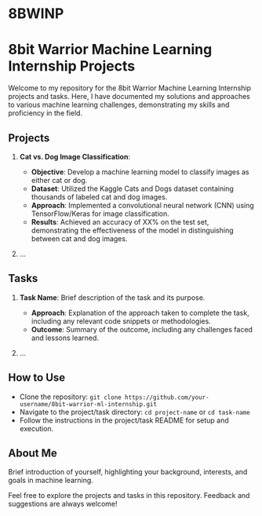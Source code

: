 # 8BWINP

# 8bit Warrior Machine Learning Internship Projects

Welcome to my repository for the 8bit Warrior Machine Learning Internship projects and tasks. Here, I have documented my solutions and approaches to various machine learning challenges, demonstrating my skills and proficiency in the field.

## Projects
1. **Cat vs. Dog Image Classification**:
   - **Objective**: Develop a machine learning model to classify images as either cat or dog.
   - **Dataset**: Utilized the Kaggle Cats and Dogs dataset containing thousands of labeled cat and dog images.
   - **Approach**: Implemented a convolutional neural network (CNN) using TensorFlow/Keras for image classification.
   - **Results**: Achieved an accuracy of XX% on the test set, demonstrating the effectiveness of the model in distinguishing between cat and dog images.

2. ...

## Tasks

1. **Task Name**: Brief description of the task and its purpose.
   - **Approach**: Explanation of the approach taken to complete the task, including any relevant code snippets or methodologies.
   - **Outcome**: Summary of the outcome, including any challenges faced and lessons learned.

2. ...

## How to Use

- Clone the repository: `git clone https://github.com/your-username/8bit-warrior-ml-internship.git`
- Navigate to the project/task directory: `cd project-name` or `cd task-name`
- Follow the instructions in the project/task README for setup and execution.

## About Me

Brief introduction of yourself, highlighting your background, interests, and goals in machine learning.

Feel free to explore the projects and tasks in this repository. Feedback and suggestions are always welcome!
